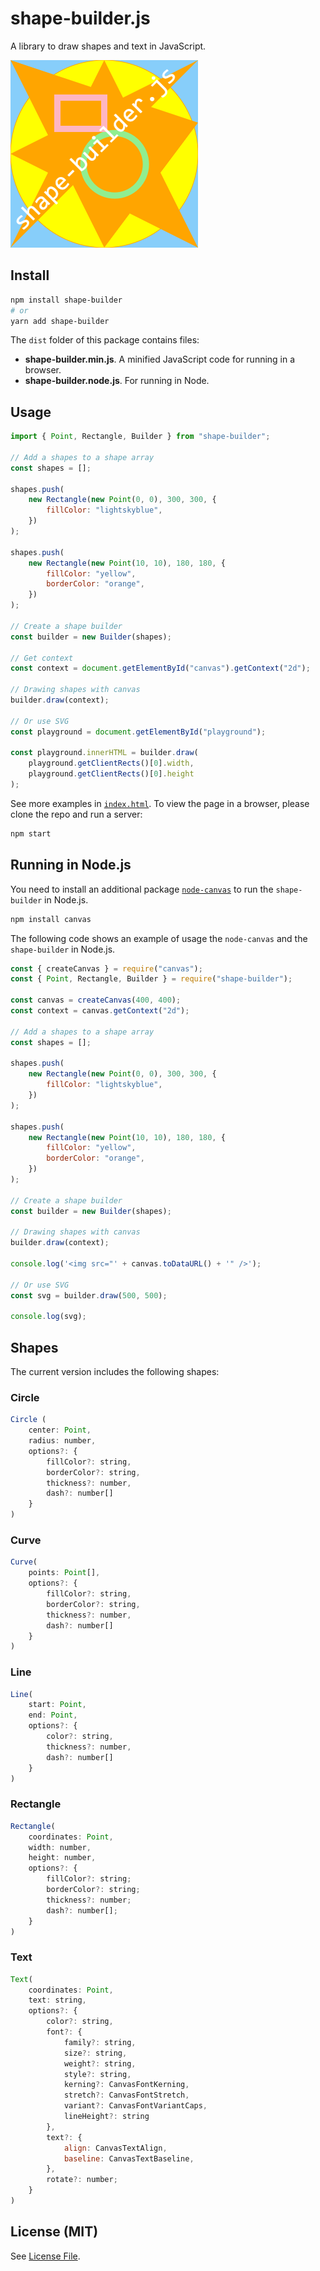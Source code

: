# shape-builder.js

A library to draw shapes and text in JavaScript.

![Alt text](public/logo.png?raw=true "shape-builder.js")

## Install

```Bash
npm install shape-builder
# or
yarn add shape-builder
```

The `dist` folder of this package contains files:

- **shape-builder.min.js**. A minified JavaScript code for running in a browser.
- **shape-builder.node.js**. For running in Node.

## Usage

```JavaScript
import { Point, Rectangle, Builder } from "shape-builder";

// Add a shapes to a shape array
const shapes = [];

shapes.push(
    new Rectangle(new Point(0, 0), 300, 300, {
        fillColor: "lightskyblue",
    })
);

shapes.push(
    new Rectangle(new Point(10, 10), 180, 180, {
        fillColor: "yellow",
        borderColor: "orange",
    })
);

// Create a shape builder
const builder = new Builder(shapes);

// Get context
const context = document.getElementById("canvas").getContext("2d");

// Drawing shapes with canvas
builder.draw(context);

// Or use SVG
const playground = document.getElementById("playground");

const playground.innerHTML = builder.draw(
    playground.getClientRects()[0].width, 
    playground.getClientRects()[0].height
);

```

See more examples in [`index.html`](index.html). To view the page in a browser, please clone the repo and run a server:

```bash
npm start
```

## Running in Node.js

You need to install an additional package [`node-canvas`](https://github.com/Automattic/node-canvas) to run the `shape-builder` in Node.js.

```Bash
npm install canvas
```

The following code shows an example of usage the `node-canvas` and the `shape-builder` in Node.js.

```JavaScript
const { createCanvas } = require("canvas");
const { Point, Rectangle, Builder } = require("shape-builder");

const canvas = createCanvas(400, 400);
const context = canvas.getContext("2d");

// Add a shapes to a shape array
const shapes = [];

shapes.push(
    new Rectangle(new Point(0, 0), 300, 300, {
        fillColor: "lightskyblue",
    })
);

shapes.push(
    new Rectangle(new Point(10, 10), 180, 180, {
        fillColor: "yellow",
        borderColor: "orange",
    })
);

// Create a shape builder
const builder = new Builder(shapes);

// Drawing shapes with canvas
builder.draw(context);

console.log('<img src="' + canvas.toDataURL() + '" />');

// Or use SVG
const svg = builder.draw(500, 500);

console.log(svg);

```

## Shapes

The current version includes the following shapes:

### Circle

```JavaScript
Circle (
    center: Point, 
    radius: number, 
    options?: {
        fillColor?: string,
        borderColor?: string,
        thickness?: number,
        dash?: number[]
    }
)
```

### Curve

```JavaScript
Curve(
    points: Point[], 
    options?: {
        fillColor?: string,
        borderColor?: string,
        thickness?: number,
        dash?: number[]
    }
)
```

### Line

```JavaScript
Line(
    start: Point, 
    end: Point, 
    options?: {
        color?: string,
        thickness?: number,
        dash?: number[]
    }
)
```

### Rectangle

```JavaScript
Rectangle(
    coordinates: Point, 
    width: number, 
    height: number, 
    options?: {
        fillColor?: string;
        borderColor?: string;
        thickness?: number;
        dash?: number[];
    }
)
```

### Text

```JavaScript
Text(
    coordinates: Point,
    text: string, 
    options?: {
        color?: string,
        font?: {
            family?: string,
            size?: string,
            weight?: string,
            style?: string,
            kerning?: CanvasFontKerning,
            stretch?: CanvasFontStretch,
            variant?: CanvasFontVariantCaps,
            lineHeight?: string
        },
        text?: {
            align: CanvasTextAlign,
            baseline: CanvasTextBaseline,
        },
        rotate?: number;
    }
)
```

## License (MIT)

See [License File](LICENSE).

